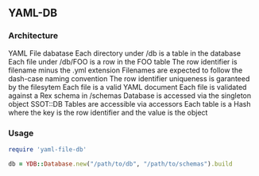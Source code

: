 ## YAML-DB

### Architecture
YAML File dabatase
Each directory under /db is a table in the database
Each file under /db/FOO is a row in the FOO table
The row identifier is filename minus the .yml extension
Filenames are expected to follow the dash-case naming convention
The row identifier uniqueness is garanteed by the filesytem
Each file is a valid YAML document
Each file is validated against a Rex schema in /schemas
Database is accessed via the singleton object SSOT::DB
Tables are accessible via accessors
Each table is a Hash where the key is the row identifier and the value is the object

### Usage
```ruby
require 'yaml-file-db'

db = YDB::Database.new("/path/to/db", "/path/to/schemas").build
```

